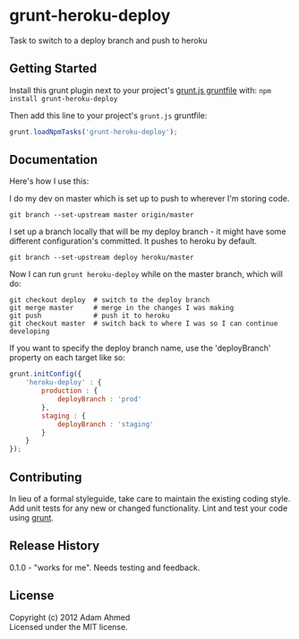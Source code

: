 # grunt-heroku-deploy

Task to switch to a deploy branch and push to heroku

## Getting Started
Install this grunt plugin next to your project's [grunt.js gruntfile][getting_started] with: `npm install grunt-heroku-deploy`

Then add this line to your project's `grunt.js` gruntfile:

```javascript
grunt.loadNpmTasks('grunt-heroku-deploy');
```

[grunt]: https://github.com/cowboy/grunt
[getting_started]: https://github.com/cowboy/grunt/blob/master/docs/getting_started.md

## Documentation

Here's how I use this:

I do my dev on master which is set up to push to wherever I'm storing code.

    git branch --set-upstream master origin/master

I set up a branch locally that will be my deploy branch - it might have some different configuration's committed. It pushes to heroku by default.

    git branch --set-upstream deploy heroku/master

Now I can run `grunt heroku-deploy` while on the master branch, which will do:

    git checkout deploy  # switch to the deploy branch
    git merge master     # merge in the changes I was making
    git push             # push it to heroku
    git checkout master  # switch back to where I was so I can continue developing

If you want to specify the deploy branch name, use the 'deployBranch' property on each target like so:
```javascript
grunt.initConfig({
	'heroku-deploy' : {
        production : {
            deployBranch : 'prod'
        },
        staging : {
            deployBranch : 'staging'
        }
    }
});
```

## Contributing
In lieu of a formal styleguide, take care to maintain the existing coding style. Add unit tests for any new or changed functionality. Lint and test your code using [grunt][grunt].

## Release History
0.1.0 - "works for me".  Needs testing and feedback.

## License
Copyright (c) 2012 Adam Ahmed  
Licensed under the MIT license.
